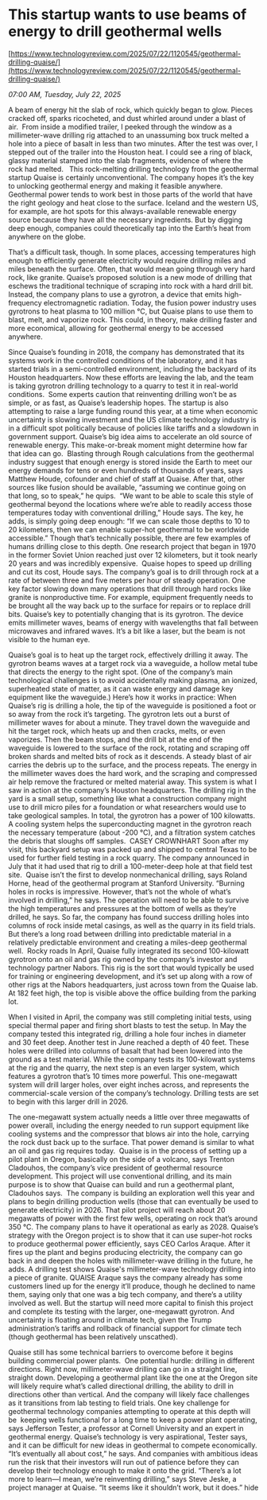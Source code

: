 # This startup wants to use beams of energy to drill geothermal wells

[https://www.technologyreview.com/2025/07/22/1120545/geothermal-drilling-quaise/](https://www.technologyreview.com/2025/07/22/1120545/geothermal-drilling-quaise/)

*07:00 AM, Tuesday, July 22, 2025*

A beam of energy hit the slab of rock, which quickly began to glow. Pieces cracked off, sparks ricocheted, and dust whirled around under a blast of air.  From inside a modified trailer, I peeked through the window as a millimeter-wave drilling rig attached to an unassuming box truck melted a hole into a piece of basalt in less than two minutes. After the test was over, I stepped out of the trailer into the Houston heat. I could see a ring of black, glassy material stamped into the slab fragments, evidence of where the rock had melted.    This rock-melting drilling technology from the geothermal startup Quaise is certainly unconventional. The company hopes it’s the key to unlocking geothermal energy and making it feasible anywhere. Geothermal power tends to work best in those parts of the world that have the right geology and heat close to the surface. Iceland and the western US, for example, are hot spots for this always-available renewable energy source because they have all the necessary ingredients. But by digging deep enough, companies could theoretically tap into the Earth’s heat from anywhere on the globe.

That’s a difficult task, though. In some places, accessing temperatures high enough to efficiently generate electricity would require drilling miles and miles beneath the surface. Often, that would mean going through very hard rock, like granite. Quaise’s proposed solution is a new mode of drilling that eschews the traditional technique of scraping into rock with a hard drill bit. Instead, the company plans to use a gyrotron, a device that emits high-frequency electromagnetic radiation. Today, the fusion power industry uses gyrotrons to heat plasma to 100 million °C, but Quaise plans to use them to blast, melt, and vaporize rock. This could, in theory, make drilling faster and more economical, allowing for geothermal energy to be accessed anywhere.

Since Quaise’s founding in 2018, the company has demonstrated that its systems work in the controlled conditions of the laboratory, and it has started trials in a semi-controlled environment, including the backyard of its Houston headquarters. Now these efforts are leaving the lab, and the team is taking gyrotron drilling technology to a quarry to test it in real-world conditions.  Some experts caution that reinventing drilling won’t be as simple, or as fast, as Quaise’s leadership hopes. The startup is also attempting to raise a large funding round this year, at a time when economic uncertainty is slowing investment and the US climate technology industry is in a difficult spot politically because of policies like tariffs and a slowdown in government support. Quaise’s big idea aims to accelerate an old source of renewable energy. This make-or-break moment might determine how far that idea can go.  Blasting through Rough calculations from the geothermal industry suggest that enough energy is stored inside the Earth to meet our energy demands for tens or even hundreds of thousands of years, says Matthew Houde, cofounder and chief of staff at Quaise. After that, other sources like fusion should be available, “assuming we continue going on that long, so to speak,” he quips.  “We want to be able to scale this style of geothermal beyond the locations where we’re able to readily access those temperatures today with conventional drilling,” Houde says. The key, he adds, is simply going deep enough: “If we can scale those depths to 10 to 20 kilometers, then we can enable super-hot geothermal to be worldwide accessible.”  Though that’s technically possible, there are few examples of humans drilling close to this depth. One research project that began in 1970 in the former Soviet Union reached just over 12 kilometers, but it took nearly 20 years and was incredibly expensive.  Quaise hopes to speed up drilling and cut its cost, Houde says. The company’s goal is to drill through rock at a rate of between three and five meters per hour of steady operation. One key factor slowing down many operations that drill through hard rocks like granite is nonproductive time. For example, equipment frequently needs to be brought all the way back up to the surface for repairs or to replace drill bits. Quaise’s key to potentially changing that is its gyrotron. The device emits millimeter waves, beams of energy with wavelengths that fall between microwaves and infrared waves. It’s a bit like a laser, but the beam is not visible to the human eye.

Quaise’s goal is to heat up the target rock, effectively drilling it away. The gyrotron beams waves at a target rock via a waveguide, a hollow metal tube that directs the energy to the right spot. (One of the company’s main technological challenges is to avoid accidentally making plasma, an ionized, superheated state of matter, as it can waste energy and damage key equipment like the waveguide.) Here’s how it works in practice: When Quaise’s rig is drilling a hole, the tip of the waveguide is positioned a foot or so away from the rock it’s targeting. The gyrotron lets out a burst of millimeter waves for about a minute. They travel down the waveguide and hit the target rock, which heats up and then cracks, melts, or even vaporizes. Then the beam stops, and the drill bit at the end of the waveguide is lowered to the surface of the rock, rotating and scraping off broken shards and melted bits of rock as it descends. A steady blast of air carries the debris up to the surface, and the process repeats. The energy in the millimeter waves does the hard work, and the scraping and compressed air help remove the fractured or melted material away. This system is what I saw in action at the company’s Houston headquarters. The drilling rig in the yard is a small setup, something like what a construction company might use to drill micro piles for a foundation or what researchers would use to take geological samples. In total, the gyrotron has a power of 100 kilowatts. A cooling system helps the superconducting magnet in the gyrotron reach the necessary temperature (about -200 °C), and a filtration system catches the debris that sloughs off samples.   CASEY CROWNHART   Soon after my visit, this backyard setup was packed up and shipped to central Texas to be used for further field testing in a rock quarry. The company announced in July that it had used that rig to drill a 100-meter-deep hole at that field test site.  Quaise isn’t the first to develop nonmechanical drilling, says Roland Horne, head of the geothermal program at Stanford University. “Burning holes in rocks is impressive. However, that’s not the whole of what’s involved in drilling,” he says. The operation will need to be able to survive the high temperatures and pressures at the bottom of wells as they’re drilled, he says. So far, the company has found success drilling holes into columns of rock inside metal casings, as well as the quarry in its field trials. But there’s a long road between drilling into predictable material in a relatively predictable environment and creating a miles-deep geothermal well.  Rocky roads In April, Quaise fully integrated its second 100-kilowatt gyrotron onto an oil and gas rig owned by the company’s investor and technology partner Nabors. This rig is the sort that would typically be used for training or engineering development, and it’s set up along with a row of other rigs at the Nabors headquarters, just across town from the Quaise lab. At 182 feet high, the top is visible above the office building from the parking lot.

When I visited in April, the company was still completing initial tests, using special thermal paper and firing short blasts to test the setup. In May the company tested this integrated rig, drilling a hole four inches in diameter and 30 feet deep. Another test in June reached a depth of 40 feet. These holes were drilled into columns of basalt that had been lowered into the ground as a test material. While the company tests its 100-kilowatt systems at the rig and the quarry, the next step is an even larger system, which features a gyrotron that’s 10 times more powerful. This one-megawatt system will drill larger holes, over eight inches across, and represents the commercial-scale version of the company’s technology. Drilling tests are set to begin with this larger drill in 2026.

The one-megawatt system actually needs a little over three megawatts of power overall, including the energy needed to run support equipment like cooling systems and the compressor that blows air into the hole, carrying the rock dust back up to the surface. That power demand is similar to what an oil and gas rig requires today.  Quaise is in the process of setting up a pilot plant in Oregon, basically on the side of a volcano, says Trenton Cladouhos, the company’s vice president of geothermal resource development. This project will use conventional drilling, and its main purpose is to show that Quaise can build and run a geothermal plant, Cladouhos says.  The company is building an exploration well this year and plans to begin drilling production wells (those that can eventually be used to generate electricity) in 2026. That pilot project will reach about 20 megawatts of power with the first few wells, operating on rock that’s around 350 °C. The company plans to have it operational as early as 2028. Quaise’s strategy with the Oregon project is to show that it can use super-hot rocks to produce geothermal power efficiently, says CEO Carlos Araque. After it fires up the plant and begins producing electricity, the company can go back in and deepen the holes with millimeter-wave drilling in the future, he adds. A drilling test shows Quaise's millimeter-wave technology drilling into a piece of granite. QUAISE  Araque says the company already has some customers lined up for the energy it’ll produce, though he declined to name them, saying only that one was a big tech company, and there’s a utility involved as well. But the startup will need more capital to finish this project and complete its testing with the larger, one-megawatt gyrotron. And uncertainty is floating around in climate tech, given the Trump administration’s tariffs and rollback of financial support for climate tech (though geothermal has been relatively unscathed).

Quaise still has some technical barriers to overcome before it begins building commercial power plants.  One potential hurdle: drilling in different directions. Right now, millimeter-wave drilling can go in a straight line, straight down. Developing a geothermal plant like the one at the Oregon site will likely require what’s called directional drilling, the ability to drill in directions other than vertical. And the company will likely face challenges as it transitions from lab testing to field trials. One key challenge for geothermal technology companies attempting to operate at this depth will be  keeping wells functional for a long time to keep a power plant operating, says Jefferson Tester, a professor at Cornell University and an expert in geothermal energy. Quaise’s technology is very aspirational, Tester says, and it can be difficult for new ideas in geothermal to compete economically. “It’s eventually all about cost,” he says. And companies with ambitious ideas run the risk that their investors will run out of patience before they can develop their technology enough to make it onto the grid. “There’s a lot more to learn—I mean, we’re reinventing drilling,” says Steve Jeske, a project manager at Quaise. “It seems like it shouldn’t work, but it does.” hide

